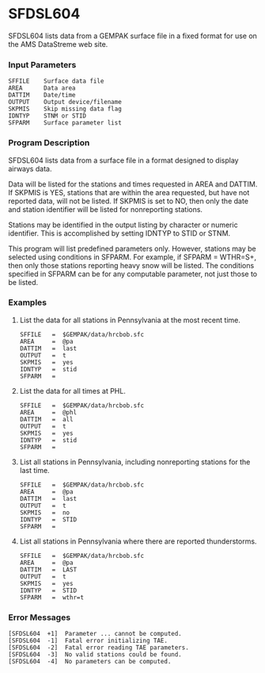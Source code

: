 # SFDSL604

SFDSL604 lists data from a GEMPAK surface file in a fixed format
for use on the AMS DataStreme web site.

### Input Parameters
 
    SFFILE    Surface data file
    AREA      Data area
    DATTIM    Date/time
    OUTPUT    Output device/filename
    SKPMIS    Skip missing data flag
    IDNTYP    STNM or STID
    SFPARM    Surface parameter list
 
 

### Program Description
 
SFDSL604 lists data from a surface file in a format designed
to display airways data.

Data will be listed for the stations and times requested in
AREA and DATTIM.  If SKPMIS is YES, stations that are within
the area requested, but have not reported data, will not
be listed.  If SKPMIS is set to NO, then only the date and
station identifier will be listed for nonreporting stations.

Stations may be identified in the output listing by character
or numeric identifier.  This is accomplished by setting IDNTYP
to STID or STNM.

This program will list predefined parameters only.  However,
stations may be selected using conditions in SFPARM.  For
example, if SFPARM = WTHR=S+, then only those stations
reporting heavy snow will be listed.  The conditions specified
in SFPARM can be for any computable parameter, not just
those to be listed.


### Examples
 
1.	List the data for all stations in Pennsylvania at
the most recent time.
    
        SFFILE	 =  $GEMPAK/data/hrcbob.sfc
        AREA	 =  @pa
        DATTIM	 =  last
        OUTPUT	 =  t
        SKPMIS	 =  yes
        IDNTYP	 =  stid
        SFPARM	 =

2.	List the data for all times at PHL.

        SFFILE	 =  $GEMPAK/data/hrcbob.sfc
        AREA	 =  @phl
        DATTIM	 =  all
        OUTPUT	 =  t
        SKPMIS	 =  yes
        IDNTYP	 =  stid
        SFPARM	 =

3.	List all stations in Pennsylvania, including nonreporting
stations for the last time.

        SFFILE	 =  $GEMPAK/data/hrcbob.sfc
        AREA	 =  @pa
        DATTIM	 =  last
        OUTPUT	 =  t
        SKPMIS	 =  no
        IDNTYP	 =  STID
        SFPARM	 =

4.	List all stations in Pennsylvania where there are reported
thunderstorms.

        SFFILE	 =  $GEMPAK/data/hrcbob.sfc
        AREA	 =  @pa
        DATTIM	 =  LAST
        OUTPUT	 =  t
        SKPMIS	 =  yes
        IDNTYP	 =  STID
        SFPARM	 =  wthr=t

### Error Messages
 
    [SFDSL604  +1]  Parameter ... cannot be computed.
    [SFDSL604  -1]  Fatal error initializing TAE.
    [SFDSL604  -2]  Fatal error reading TAE parameters.
    [SFDSL604  -3]  No valid stations could be found.
    [SFDSL604  -4]  No parameters can be computed.
